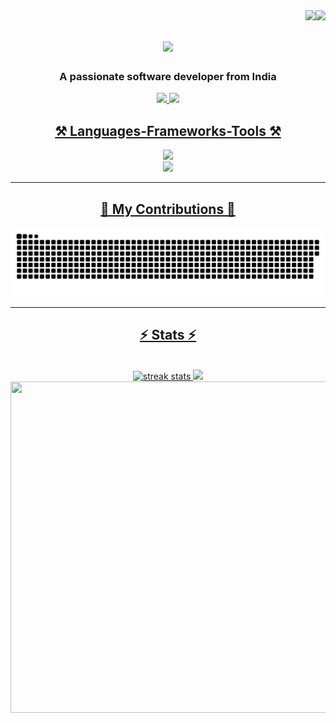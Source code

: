  <img align="right" src="https://wakatime.com/badge/user/018e92de-fd36-49db-920c-68aa5cee604c/project/018e932a-3a73-4302-b5ed-3f5873c54ae6.svg" />
<img align="right" src="https://visitor-badge.laobi.icu/badge?page_id=shitoletushar3132.shitoletushar3132" />

<h1 align="center">
    <img src="https://readme-typing-svg.herokuapp.com/?font=Righteous&size=35&center=true&vCenter=true&width=500&height=70&duration=4000&lines=Hi+There!+👋;+I'm+Tushar+Shitole!;" />
</h1>
<h3 align="center">A passionate software developer from India</h3>
<div align="center"> 
  <a href="mailto:shitoletushar3132@gmail.com">
    <img src="https://img.shields.io/badge/Gmail-333333?style=for-the-badge&logo=gmail&logoColor=red" />
  </a>
  <a href="https://www.linkedin.com/in/shitoletushar3132" target="_blank">
    <img src="https://img.shields.io/badge/LinkedIn-0077B5?style=for-the-badge&logo=linkedin&logoColor=white" target="_blank" />
</div>

<h2 align="center">⚒️ Languages-Frameworks-Tools ⚒️</h2>
<div align="center">
    <img src="https://skillicons.dev/icons?i=bootstrap,html,css,vscode,github,git" />
    <br>
    <img src="https://skillicons.dev/icons?i=nodejs,python,javascript,express,mongodb,c,java,mysql" /><br>
</div>
<hr/>
<div align="center">
  <h2>🐍 My Contributions 🐍</h2> 
  <img alt="snake eating my contributions" src="https://raw.githubusercontent.com/sangam5756/sangammundhe/output/github-contribution-grid-snake.svg" />
 </div>
<hr/>
<h2 align="center">⚡ Stats ⚡</h2>
<br>
<div align=center>
  <img width=390 src="https://streak-stats.demolab.com?user=Sangam5756&theme=dark&date_format=j%20M%5B%20Y%5D" alt="streak stats"/>
<!--   https://leetcode.com/sangammunde3/ -->
  <img width=390 src="https://leetcode.card.workers.dev/sangammunde3?theme=dark&font=baloo&extension=null&theme=dark"/>
    <br>
  <img  width=600 height=530 src="https://wakatime.com/share/@sangammundhe/e8516248-30ab-4b62-8302-7724b68e5f9e.svg"/>
</div>
